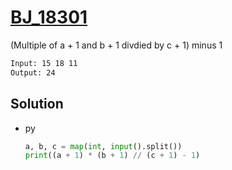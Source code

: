# [BJ_18301](https://acmicpc.net/problem/18301)

(Multiple of a + 1 and b + 1 divdied by c + 1) minus 1

```txt
Input: 15 18 11
Output: 24
```

## Solution

* py

  ```py
  a, b, c = map(int, input().split())
  print((a + 1) * (b + 1) // (c + 1) - 1)
  ```
